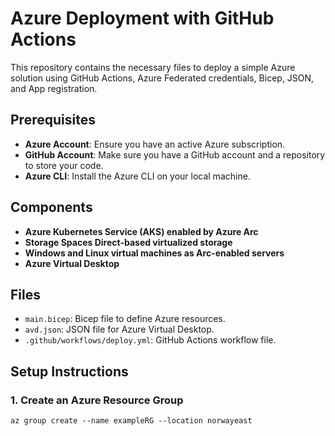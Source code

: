 # Azure Deployment with GitHub Actions

This repository contains the necessary files to deploy a simple Azure solution using GitHub Actions, Azure Federated credentials, Bicep, JSON, and App registration.

## Prerequisites
- **Azure Account**: Ensure you have an active Azure subscription.
- **GitHub Account**: Make sure you have a GitHub account and a repository to store your code.
- **Azure CLI**: Install the Azure CLI on your local machine.

## Components
- **Azure Kubernetes Service (AKS) enabled by Azure Arc**
- **Storage Spaces Direct-based virtualized storage**
- **Windows and Linux virtual machines as Arc-enabled servers**
- **Azure Virtual Desktop**

## Files
- `main.bicep`: Bicep file to define Azure resources.
- `avd.json`: JSON file for Azure Virtual Desktop.
- `.github/workflows/deploy.yml`: GitHub Actions workflow file.

## Setup Instructions

### 1. Create an Azure Resource Group
```bash#
az group create --name exampleRG --location norwayeast
